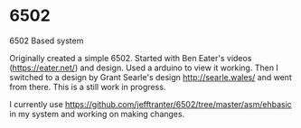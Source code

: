 # 6502
6502 Based system


Originally created a simple 6502. Started with Ben Eater's videos (https://eater.net/) and design. Used a arduino to view it working. Then I switched to a design by Grant Searle's design http://searle.wales/ and went from there. This is a still work in progress.

I currently use https://github.com/jefftranter/6502/tree/master/asm/ehbasic in my system and working on making changes.
